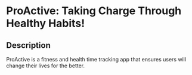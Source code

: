 # ProActive: Taking Charge Through Healthy Habits!

## Description
ProActive is a fitness and health time tracking app that ensures users will change their lives for the better.